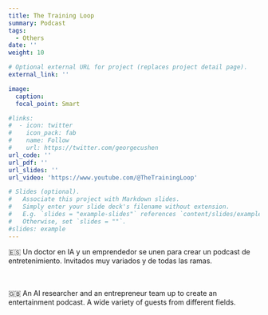 ```yaml
---
title: The Training Loop
summary: Podcast
tags:
  - Others
date: ''
weight: 10

# Optional external URL for project (replaces project detail page).
external_link: ''

image:
  caption:
  focal_point: Smart

#links:
#  - icon: twitter
#    icon_pack: fab
#    name: Follow
#    url: https://twitter.com/georgecushen
url_code: ''
url_pdf: ''
url_slides: ''
url_video: 'https://www.youtube.com/@TheTrainingLoop'

# Slides (optional).
#   Associate this project with Markdown slides.
#   Simply enter your slide deck's filename without extension.
#   E.g. `slides = "example-slides"` references `content/slides/example-slides.md`.
#   Otherwise, set `slides = ""`.
#slides: example
---
```

🇪🇸
Un doctor en IA y un emprendedor se unen para crear un podcast de entretenimiento. Invitados muy variados y de todas las ramas.

<br><br>
🇬🇧
An AI researcher and an entrepreneur team up to create an entertainment podcast. A wide variety of guests from different fields.